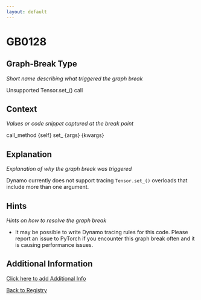 ```yaml
---
layout: default
---
```

# GB0128

## Graph-Break Type
*Short name describing what triggered the graph break*

Unsupported Tensor.set_() call

## Context
*Values or code snippet captured at the break point*

call_method {self} set_ {args} {kwargs}

## Explanation
*Explanation of why the graph break was triggered*

Dynamo currently does not support tracing `Tensor.set_()` overloads that include more than one argument.

## Hints
*Hints on how to resolve the graph break*

- It may be possible to write Dynamo tracing rules for this code. Please report an issue to PyTorch if you encounter this graph break often and it is causing performance issues.


## Additional Information

<!-- ADDITIONAL INFORMATION START - Add custom information below this line -->

<!-- ADDITIONAL INFORMATION END -->


[Click here to add Additional Info](https://github.com/meta-pytorch/compile-graph-break-site/edit/main/docs/gb/gb0128.md)

[Back to Registry](../index.html)
